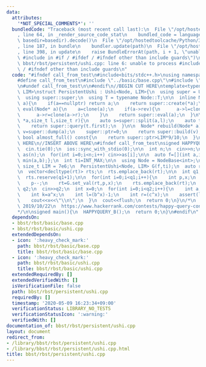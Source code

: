 ```yaml
---
data:
  attributes:
    '*NOT_SPECIAL_COMMENTS*': ''
  bundledCode: "Traceback (most recent call last):\n  File \"/opt/hostedtoolcache/Python/3.8.5/x64/lib/python3.8/site-packages/onlinejudge_verify/documentation/build.py\"\
    , line 64, in _render_source_code_stat\n    bundled_code = language.bundle(stat.path,\
    \ basedir=basedir).decode()\n  File \"/opt/hostedtoolcache/Python/3.8.5/x64/lib/python3.8/site-packages/onlinejudge_verify/languages/cplusplus.py\"\
    , line 187, in bundle\n    bundler.update(path)\n  File \"/opt/hostedtoolcache/Python/3.8.5/x64/lib/python3.8/site-packages/onlinejudge_verify/languages/cplusplus_bundle.py\"\
    , line 398, in update\n    raise BundleErrorAt(path, i + 1, \"unable to process\
    \ #include in #if / #ifdef / #ifndef other than include guards\")\nonlinejudge_verify.languages.cplusplus_bundle.BundleErrorAt:\
    \ bbst/rbst/persistent/ushi.cpp: line 6: unable to process #include in #if / #ifdef\
    \ / #ifndef other than include guards\n"
  code: "#ifndef call_from_test\n#include<bits/stdc++.h>\nusing namespace std;\n\n\
    #define call_from_test\n#include \"../basic/base.cpp\"\n#include \"../basic/ushi.cpp\"\
    \n#undef call_from_test\n\n#endif\n//BEGIN CUT HERE\ntemplate<typename Node, size_t\
    \ LIM>\nstruct PersistentUshi : Ushi<Node, LIM>{\n  using super = Ushi<Node, LIM>;\n\
    \  using super::super;\n  using T = typename Node::T;\n\n  inline Node* clone(Node*\
    \ a){\n    if(a==nullptr) return a;\n    return super::create(*a);\n  }\n\n  Node*\
    \ eval(Node* a){\n    a=clone(a);\n    if(a->rev){\n      a->l=clone(a->l);\n\
    \      a->r=clone(a->r);\n    }\n    return super::eval(a);\n  }\n\n  T query(Node\
    \ *a,size_t l,size_t r){\n    auto s=super::split(a,l);\n    auto t=super::split(s.second,r-l);\n\
    \    return super::query(t.first);\n  }\n\n  Node* rebuild(Node* a){\n    auto\
    \ v=super::dump(a);\n    super::ptr=0;\n    return super::build(v);\n  }\n\n \
    \ bool almost_full() const{\n    return super::ptr>LIM*9/10;\n  }\n};\n//END CUT\
    \ HERE\n//INSERT ABOVE HERE\n#ifndef call_from_test\nsigned HAPPYQUERY_B(){\n\
    \  cin.tie(0);\n  ios::sync_with_stdio(0);\n\n  int n;\n  cin>>n;\n  vector<int>\
    \ as(n);\n  for(int i=0;i<n;i++) cin>>as[i];\n\n  auto f=[](int a,int b){return\
    \ min(a,b);};\n  int ti=INT_MAX;\n\n  using Node = NodeBase<int>;\n  constexpr\
    \ size_t LIM = 7e6;\n  PersistentUshi<Node, LIM> G(f,ti);\n  auto rt=G.build(vector<Node>(as.begin(),as.end()));\n\
    \n  vector<decltype(rt)> rts;\n  rts.emplace_back(rt);\n\n  int q1;\n  cin>>q1;\n\
    \  rts.reserve(q1+1);\n\n  for(int i=0;i<q1;i++){\n    int p,x;\n    cin>>p>>x;\n\
    \    p--;\n    rt=G.set_val(rt,p,x);\n    rts.emplace_back(rt);\n  }\n\n  int\
    \ q2;\n  cin>>q2;\n  int x=0;\n  for(int i=0;i<q2;i++){\n    int a,b,c;\n    cin>>a>>b>>c;\n\
    \    int k=a^x;\n    int l=(b^x)-1;\n    int r=(c^x);\n    assert(l<r);\n    x=G.query(rts[k],l,r);\n\
    \    cout<<x<<\"\\n\";\n  }\n  cout<<flush;\n  return 0;\n}\n/*\n  verified on\
    \ 2019/10/22\n  https://www.hackerrank.com/contests/happy-query-contest/challenges/minimum-history-query/problem\n\
    */\n\nsigned main(){\n  HAPPYQUERY_B();\n  return 0;\n}\n#endif\n"
  dependsOn:
  - bbst/rbst/basic/base.cpp
  - bbst/rbst/basic/ushi.cpp
  extendedDependsOn:
  - icon: ':heavy_check_mark:'
    path: bbst/rbst/basic/base.cpp
    title: bbst/rbst/basic/base.cpp
  - icon: ':heavy_check_mark:'
    path: bbst/rbst/basic/ushi.cpp
    title: bbst/rbst/basic/ushi.cpp
  extendedRequiredBy: []
  extendedVerifiedWith: []
  isVerificationFile: false
  path: bbst/rbst/persistent/ushi.cpp
  requiredBy: []
  timestamp: '2020-05-09 16:23:34+09:00'
  verificationStatus: LIBRARY_NO_TESTS
  verificationStatusIcon: ':warning:'
  verifiedWith: []
documentation_of: bbst/rbst/persistent/ushi.cpp
layout: document
redirect_from:
- /library/bbst/rbst/persistent/ushi.cpp
- /library/bbst/rbst/persistent/ushi.cpp.html
title: bbst/rbst/persistent/ushi.cpp
---
```

